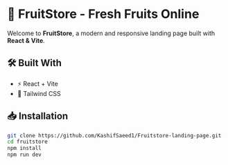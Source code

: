 # 🍏 FruitStore - Fresh Fruits Online

Welcome to **FruitStore**, a modern and responsive landing page built with **React & Vite**.

## 🛠 Built With
- ⚡ React + Vite
- 🎨 Tailwind CSS


## 📥 Installation
```sh
git clone https://github.com/KashifSaeed1/Fruitstore-landing-page.git
cd fruitstore
npm install
npm run dev
